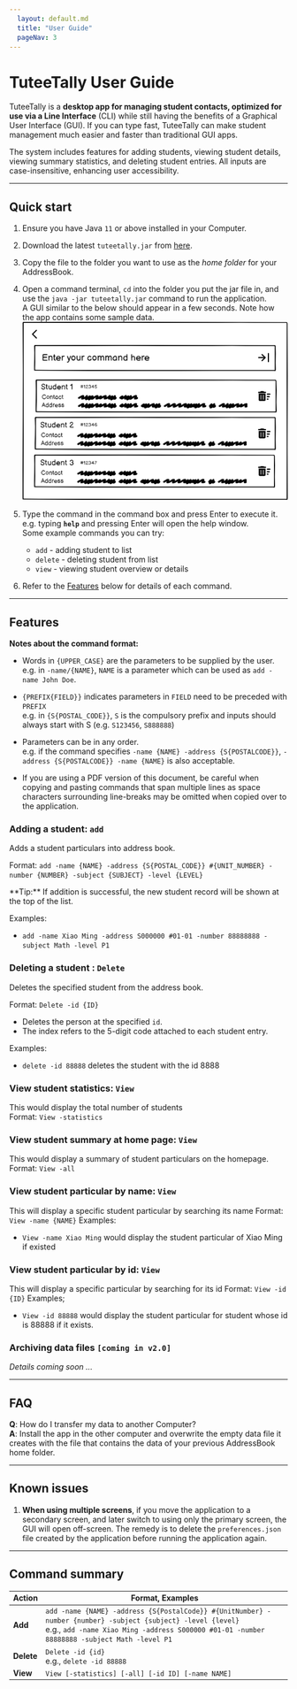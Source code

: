 ```yaml
---
  layout: default.md
  title: "User Guide"
  pageNav: 3
---
```


# TuteeTally User Guide

TuteeTally is a **desktop app for managing student contacts, optimized for use via a  Line Interface** (CLI) while still having the benefits of a Graphical User Interface (GUI). If you can type fast, TuteeTally can make student management much easier and faster than traditional GUI apps.

The system includes features for adding students, viewing student details, viewing summary statistics, and deleting student entries. All inputs are case-insensitive, enhancing user accessibility.


<!-- * Table of Contents -->
<page-nav-print />

--------------------------------------------------------------------------------------------------------------------

## Quick start

1. Ensure you have Java `11` or above installed in your Computer.

1. Download the latest `tuteetally.jar` from [here](https://github.com/AY2324S2-CS2103T-F10-2/tp/releases).

1. Copy the file to the folder you want to use as the _home folder_ for your AddressBook.

1. Open a command terminal, `cd` into the folder you put the jar file in, and use the `java -jar tuteetally.jar` command to run the application.<br>
   A GUI similar to the below should appear in a few seconds. Note how the app contains some sample data.<br>
   ![Ui](images/Ui.png)

1. Type the command in the command box and press Enter to execute it. e.g. typing **`help`** and pressing Enter will open the help window.<br>
   Some example commands you can try:

   * `add` - adding student to list
   * `delete` - deleting student from list
   * `view` - viewing student overview or details

1. Refer to the [Features](#features) below for details of each command.

--------------------------------------------------------------------------------------------------------------------

## Features

<box type="info" seamless>

**Notes about the command format:**<br>

* Words in `{UPPER_CASE}` are the parameters to be supplied by the user.<br>
  e.g. in `-name/{NAME}`, `NAME` is a parameter which can be used as `add -name John Doe`.
* `{PREFIX{FIELD}}` indicates parameters in `FIELD` need to be preceded with `PREFIX` <br>
e.g. in `{S{POSTAL_CODE}}`, `S` is the compulsory prefix and inputs should always start with S (e.g. `S123456`, `S888888`)

* Parameters can be in any order.<br>
  e.g. if the command specifies `-name {NAME} -address {S{POSTALCODE}}`, `-address {S{POSTALCODE}} -name {NAME}` is also acceptable.

* If you are using a PDF version of this document, be careful when copying and pasting commands that span multiple lines as space characters surrounding line-breaks may be omitted when copied over to the application.
</box>


### Adding a student: `add`

Adds a student particulars into address book.

Format: `add -name {NAME} -address {S{POSTAL_CODE}} #{UNIT_NUMBER} -number {NUMBER} -subject {SUBJECT} -level {LEVEL}`

<box type="tip" seamless>
**Tip:** If addition is successful, the new student record will be shown at the top of the list.
</box>

Examples:
* `add -name Xiao Ming -address S000000 #01-01 -number 88888888 -subject Math -level P1`

### Deleting a student : `Delete`

Deletes the specified student from the address book.

Format: `Delete -id {ID}`

* Deletes the person at the specified `id`.
* The index refers to the 5-digit code attached to each student entry.

Examples:
* `delete -id 88888` deletes the student with the id 8888

### View student statistics: `View`
This would display the total number of students  
Format: `View -statistics`

### View student summary at home page: `View`
This would display a summary of student particulars on the homepage.
Format: `View -all`

### View student particular by name: `View` 
This will display a specific student particular by searching its name 
Format: `View -name {NAME}`
Examples:
* `View -name Xiao Ming` would display the student particular of Xiao Ming if existed

### View student particular by id: `View`
This will display a specific particular by searching for its id
Format: `View -id {ID}`
Examples; 
* `View -id 88888` would display the student particular for student whose id is 88888 if it exists.


### Archiving data files `[coming in v2.0]`

_Details coming soon ..._

--------------------------------------------------------------------------------------------------------------------

## FAQ

**Q**: How do I transfer my data to another Computer?<br>
**A**: Install the app in the other computer and overwrite the empty data file it creates with the file that contains the data of your previous AddressBook home folder.

--------------------------------------------------------------------------------------------------------------------

## Known issues

1. **When using multiple screens**, if you move the application to a secondary screen, and later switch to using only the primary screen, the GUI will open off-screen. The remedy is to delete the `preferences.json` file created by the application before running the application again.

--------------------------------------------------------------------------------------------------------------------

## Command summary

| Action     | Format, Examples                                                                                                                                                                                               |
|------------|----------------------------------------------------------------------------------------------------------------------------------------------------------------------------------------------------------------|
| **Add**    | `add -name {NAME} -address {S{PostalCode}} #{UnitNumber} -number {number} -subject {subject} -level {level}` <br> e.g., `add -name Xiao Ming -address S000000 #01-01 -number 88888888 -subject Math -level P1` |
| **Delete** | `Delete -id {id}`<br> e.g., `delete -id 88888`                                                                                                                                                                 |
| **View**   | `View [-statistics] [-all] [-id ID] [-name NAME]`                                                                                                                                                              |



